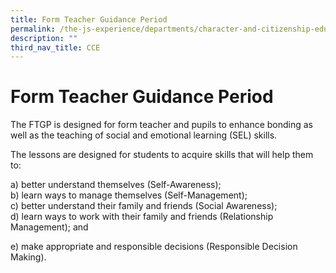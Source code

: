 ```yaml
---
title: Form Teacher Guidance Period
permalink: /the-js-experience/departments/character-and-citizenship-education-cce/form-teacher-guidance-period/
description: ""
third_nav_title: CCE
---
```

# **Form Teacher Guidance Period**

The FTGP is designed for form teacher and pupils to enhance bonding as well as the teaching of social and emotional learning (SEL) skills. 

The lessons are designed for students to acquire skills that will help them to:

a) better understand themselves (Self-Awareness);  
b) learn ways to manage themselves (Self-Management);   
c) better understand their family and friends (Social Awareness);   
d) learn ways to work with their family and friends (Relationship Management); and

e) make appropriate and responsible decisions (Responsible Decision Making).
